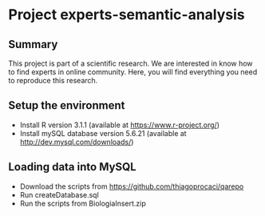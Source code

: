 # Project experts-semantic-analysis
## Summary
This project is part of a scientific research. We are interested in know how to find experts in online community.
Here, you will find everything you need to reproduce this research.

## Setup the environment
- Install R version 3.1.1 (available at https://www.r-project.org/)
- Install mySQL database version 5.6.21 (available at http://dev.mysql.com/downloads/)

## Loading data into MySQL
- Download the scripts from https://github.com/thiagoprocaci/qarepo
- Run createDatabase.sql
- Run the scripts from BiologiaInsert.zip
